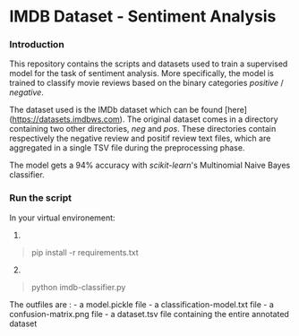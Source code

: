 # IMDB Dataset - Sentiment Analysis
### Introduction

This repository contains the scripts and datasets used to train a supervised model for the task of sentiment analysis. More specifically, the model is trained to classify movie reviews based on the binary categories *positive* / *negative*.

The dataset used is the IMDb dataset which can be found [here] (https://datasets.imdbws.com). The original dataset comes in a directory containing two other directories, *neg* and *pos*. These directories contain respectively the negative review and positif review text files, which are aggregated in a single TSV file during the preprocessing phase.

The model gets a 94% accuracy with *scikit-learn*'s Multinomial Naive Bayes classifier.

### Run the script

In your virtual environement:

1.

> pip install -r requirements.txt

2.

> python imdb-classifier.py

The outfiles are :
	- a model.pickle file
	- a classification-model.txt file
	- a confusion-matrix.png file
	- a dataset.tsv file containing the entire annotated dataset